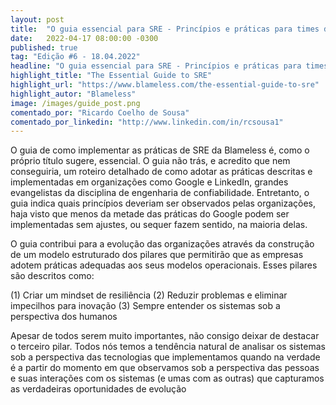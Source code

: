 ```yaml
---
layout: post 
title:  "O guia essencial para SRE - Princípios e práticas para times de produção"
date:   2022-04-17 08:00:00 -0300
published: true
tag: "Edição #6 - 18.04.2022"
headline: "O guia essencial para SRE - Princípios e práticas para times de produção"
highlight_title: "The Essential Guide to SRE"
highlight_url: "https://www.blameless.com/the-essential-guide-to-sre"
highlight_autor: "Blameless"
image: /images/guide_post.png
comentado_por: "Ricardo Coelho de Sousa"
comentado_por_linkedin: "http://www.linkedin.com/in/rcsousa1"
---
```

O guia de como implementar as práticas de SRE da Blameless é, como o próprio título sugere, essencial. O guia não trás, e acredito que nem conseguiria, um roteiro detalhado de como adotar as práticas descritas e implementadas em organizações como Google e LinkedIn, grandes evangelistas da disciplina de engenharia de confiabilidade. Entretanto, o guia indica quais princípios deveriam ser observados pelas organizações, haja visto que menos da metade das práticas do Google podem ser implementadas sem ajustes, ou sequer fazem sentido, na maioria delas.
    
O guia contribui para a evolução das organizações através da construção de um modelo estruturado dos pilares que permitirão que as empresas adotem práticas adequadas aos seus modelos operacionais. Esses pilares são descritos como:
    
(1) Criar um mindset de resiliência
(2) Reduzir problemas e eliminar impecilhos para inovação
(3) Sempre entender os sistemas sob a perspectiva dos humanos
    
Apesar de todos serem muito importantes, não consigo deixar de destacar o terceiro pilar. Todos nós temos a tendência natural de analisar os sistemas sob a perspectiva das tecnologias que implementamos quando na verdade é a partir do momento em que observamos sob a perspectiva das pessoas e suas interações com os sistemas (e umas com as outras) que capturamos as verdadeiras oportunidades de evolução
